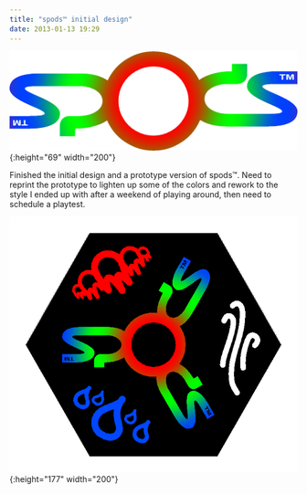 ```yaml
---
title: "spods™ initial design"
date: 2013-01-13 19:29
---
```


![spods™ logo](assets/spods_logo.png){:height="69" width="200"}

Finished the initial design and a prototype version of spods™.  Need to reprint the prototype to lighten up some of the colors and rework to the style I ended up with after a weekend of playing around, then need to schedule a playtest.

![spods™ tile](assets/spods_tile.png){:height="177" width="200"}
